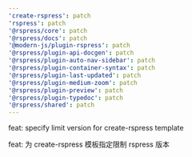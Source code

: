 ```yaml
---
'create-rspress': patch
'rspress': patch
'@rspress/core': patch
'@rspress/docs': patch
'@modern-js/plugin-rspress': patch
'@rspress/plugin-api-docgen': patch
'@rspress/plugin-auto-nav-sidebar': patch
'@rspress/plugin-container-syntax': patch
'@rspress/plugin-last-updated': patch
'@rspress/plugin-medium-zoom': patch
'@rspress/plugin-preview': patch
'@rspress/plugin-typedoc': patch
'@rspress/shared': patch
---
```


feat: specify limit version for create-rspress template

feat: 为 create-rspress 模板指定限制 rspress 版本
